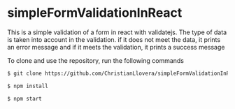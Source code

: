 # simpleFormValidationInReact
This is a simple validation of a form in react with validatejs. The type of data is taken into account in the validation. if it does not meet the data, it prints an error message and if it meets the validation, it prints a success message

To clone and use the repository, run the following commands

```bash
$ git clone https://github.com/ChristianLlovera/simpleFormValidationInReact.git

$ npm install

$ npm start
```
